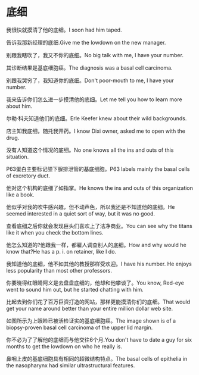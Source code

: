 # 底细

<p><span class="chinese">我很快就摸清了他的底细。</span><span class="english">I soon had him taped.</span></p>

<p><span class="chinese">告诉我那新经理的底细.</span><span class="english">Give me the lowdown on the new manager.</span></p>

<p><span class="chinese">别跟我瞎吹了，我又不你的底细。</span><span class="english">No big talk with me, I have your number.</span></p>

<p><span class="chinese">其诊断结果是基底细胞癌。</span><span class="english">The diagnosis was a basal cell carcinoma.</span></p>

<p><span class="chinese">别跟我哭穷了，我知道你的底细。</span><span class="english">Don't poor-mouth to me, I have your number.</span></p>

<p><span class="chinese">我来告诉你们怎么进一步摸清他的底细。</span><span class="english">Let me tell you how to learn more about him.</span></p>

<p><span class="chinese">尔勒·科夫知道他们的底细。</span><span class="english">Erle Keefer knew about their wild backgrounds.</span></p>

<p><span class="chinese">店主知我底细，随托我开药。</span><span class="english">I know Dixi owner, asked me to open with the drug.</span></p>

<p><span class="chinese">没有人知道这个情况的底细。</span><span class="english">No one knows all the ins and outs of this situation.</span></p>

<p><span class="chinese">P63蛋白主要标记颌下腺排泄管的基底细胞。</span><span class="english">P63 labels mainly the basal cells of excretory duct.</span></p>

<p><span class="chinese">他对这个机构的底细了如指掌。</span><span class="english">He knows the ins and outs of this organization like a book.</span></p>

<p><span class="chinese">他似乎对我的吹牛感兴趣，但不动声色，所以我还是不知道他的底细。</span><span class="english">He seemed interested in a quiet sort of way, but it was no good.</span></p>

<p><span class="chinese">查看底细之后你就会发现巨头们喜欢上了洁净商业。</span><span class="english">You can see why the titans like it when you check the bottom lines.</span></p>

<p><span class="chinese">他怎么知道的?他跟我一样，都雇人调查别人的底细。</span><span class="english">How and why would he know that?He has a p. i. on retainer, like I do.</span></p>

<p><span class="chinese">我知道他的底细，他不如其他的教授那样受欢迎。</span><span class="english">I have his number. He enjoys less popularity than most other professors.</span></p>

<p><span class="chinese">你要晓得红眼睛阿义是去盘盘底细的，他却和他攀谈了。</span><span class="english">You know, Red-eye went to sound him out, but he started chatting with him.</span></p>

<p><span class="chinese">比起去到你们花了百万巨资打造的网站，那样更能摸清你们的底细。</span><span class="english">That would get your name around better than your entire million dollar web site.</span></p>

<p><span class="chinese">如图所示为上眼睑已被活检证实的基底细胞癌。</span><span class="english">The image shown is of a biopsy-proven basal cell carcinoma of the upper lid margin.</span></p>

<p><span class="chinese">你不必为了了解他的底细而与他交往6个月.</span><span class="english">You don't have to date a guy for six months to get the lowdown on who he really is.</span></p>

<p><span class="chinese">鼻咽上皮的基底细胞具有相同的超微结构特点。</span><span class="english">The basal cells of epithelia in the nasopharynx had similar ultrastructural features.</span></p>

